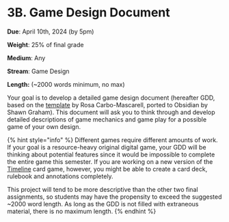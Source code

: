 # 3B. Game Design Document

**Due**: April 10th, 2024 (by 5pm)

**Weight**: 25% of final grade

**Medium**: Any

**Stream**: Game Design

**Length:** (\~2000 words minimum, no max)

Your goal is to develop a detailed game design document (hereafter GDD, based on the [template](https://rosacarbo.notion.site/Game-design-wiki-6902c5dc9d1242c9a70822f13e6c76b3) by Rosa Carbo-Mascarell, ported to Obsidian by Shawn Graham). This document will ask you to think through and develop detailed descriptions of game mechanics and game play for a possible game of your own design. &#x20;

{% hint style="info" %}
Different games require different amounts of work. If your goal is a resource-heavy original digital game, your GDD will be thinking about potential features since it would be impossible to complete the entire game this semester. If you are working on a new version of the [Timeline](https://boardgamegeek.com/boardgame/128664/timeline) card game, however, you might be able to create a card deck, rulebook and annotations completely.&#x20;

This project will tend to be more descriptive than the other two final assignments, so students may have the propensity to exceed the suggested \~2000 word length. As long as the GDD is not filled with extraneous material, there is no maximum length.
{% endhint %}



&#x20;







